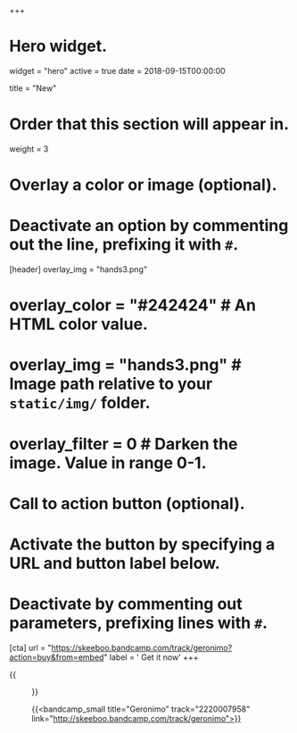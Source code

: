 +++
# Hero widget.
widget = "hero"
active = true
date = 2018-09-15T00:00:00

title = "New"

# Order that this section will appear in.
weight = 3

# Overlay a color or image (optional).
#   Deactivate an option by commenting out the line, prefixing it with `#`.
[header]
overlay_img = "hands3.png"
#  overlay_color = "#242424"  # An HTML color value.
#  overlay_img = "hands3.png"  # Image path relative to your `static/img/` folder.
#  overlay_filter = 0  # Darken the image. Value in range 0-1.

# Call to action button (optional).
#   Activate the button by specifying a URL and button label below.
#   Deactivate by commenting out parameters, prefixing lines with `#`.
[cta]
url = "https://skeeboo.bandcamp.com/track/geronimo?action=buy&from=embed"
label = '<i class="fas fa-shopping-cart"></i> Get it now'
+++


{{<figure src="/img/covers/Geronimo.jpg" width="320" link="http://skeeboo.bandcamp.com/track/geronimo" target="_blank">}}

{{<bandcamp_small title="Geronimo" track="2220007958" link="http://skeeboo.bandcamp.com/track/geronimo">}}
